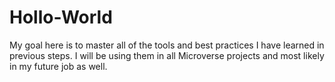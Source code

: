 # Hollo-World
My goal here is to master all of the tools and best practices I have learned in previous steps. I will be using them in all Microverse projects and most likely in my future job as well.
